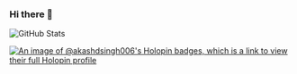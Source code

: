 ### Hi there 👋

<!--
**akashdsingh006/akashdsingh006** is a ✨ _special_ ✨ repository because its `README.md` (this file) appears on your GitHub profile.

Here are some ideas to get you started:

- 🔭 I’m currently working on ... JAVA FRAMEWORKS
- 🌱 I’m currently learning ...
- 👯 I’m looking to collaborate on ...
- 🤔 I’m looking for help with ...
- 💬 Ask me about ...
- 📫 How to reach me: ... akashdsingh24by7@gmail.com
- 😄 Pronouns: ...
- ⚡ Fun fact: ...
-->


![GitHub Stats](https://github-readme-stats.vercel.app/api?username=akashdsingh006&theme=radical)

[![An image of @akashdsingh006's Holopin badges, which is a link to view their full Holopin profile](https://holopin.me/akashdsingh006)](https://holopin.io/@akashdsingh006)

